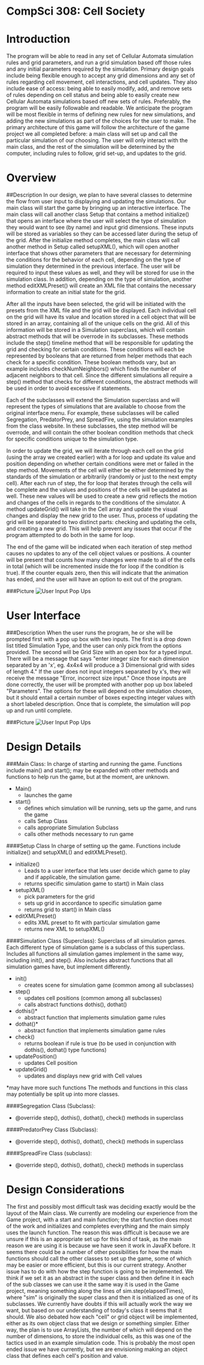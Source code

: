 CompSci 308: Cell Society
===================
Introduction
=======
The program will be able to read in any set of Cellular Automata simulation rules and grid parameters, and run a grid simulation based off those rules and any initial parameters required by the simulation. Primary design goals include being flexible enough to accept any grid dimensions and any set of rules regarding cell movement, cell interactions, and cell updates. They also include ease of access: being able to easily modify, add, and remove sets of rules depending on cell status and being able to easily create new Cellular Automata simulations based off new sets of rules. Preferably, the program will be easily followable and readable. We anticipate the program will be most flexible in terms of defining new rules for new simulations, and adding the new simulations as part of the choices for the user to make. The primary architecture of this game will follow the architecture of the game project we all completed before: a main class will set up and call the particular simulation of our choosing. The user will only interact with the main class, and the rest of the simulation will be determined by the computer, including rules to follow, grid set-up, and updates to the grid.

Overview
=======
##Description
In our design, we plan to have several classes to determine the flow from user input to displaying and updating the simulations. Our main class will start the game by bringing up an interactive interface. The main class will call another class Setup that contains a method initialize() that opens an interface where the user will select the type of simulation they would want to see (by name) and input grid dimensions. These inputs will be stored as variables so they can be accessed later during the setup of the grid. After the initialize method completes, the main class will call another method in Setup called setupXML(), which will open another interface that shows other parameters that are necessary for determining the conditions for the behavior of each cell, depending on the type of simulation they determined in the previous interface. The user will be required to input these values as well, and they will be stored for use in the simulation class. In addition, depending on the type of simulation, another method editXMLPreset() will create an XML file that contains the necessary information to create an initial state for the grid.

After all the inputs have been selected, the grid will be initiated with the presets from the XML file and the grid will be displayed. Each individual cell on the grid will have its value and location stored in a cell object that will be stored in an array, containing all of the unique cells on the grid. All of this information will be stored in a Simulation superclass, which will contain abstract methods that will be overrode in its subclasses. These methods include the step() timeline method that will be responsible for updating the grid and checking for certain conditions. These conditions will each be represented by booleans that are returned from helper methods that each check for a specific condition. These boolean methods vary, but an example includes checkNumNeighbors() which finds the number of adjacent neighbors to that cell. Since the different simulations all require a step() method that checks for different conditions, the abstract methods will be used in order to avoid excessive if statements.

Each of the subclasses will extend the Simulation superclass and will represent the types of simulations that are available to choose from the original interface menu. For example, these subclasses will be called Segregation, PredatorPrey, and SpreadFire, using the simulation examples from the class website. In these subclasses, the step method will be overrode, and will contain the other boolean condition methods that check for specific conditions unique to the simulation type. 

In order to update the grid, we will iterate through each cell on the grid (using the array we created earlier) with a for loop and update its value and position depending on whether certain conditions were met or failed in the step method. Movements of the cell will either be either determined by the standards of the simulation or arbitrarily (randomly or just to the next empty cell). After each run of step, the for loop that iterates through the cells will be complete and the values and positions of the cells will be updated as well. These new values will be used to create a new grid reflects the motion and changes of the cells in regards to the conditions of the simulator. A method updateGrid() will take in the Cell array and update the visual changes and display the new grid to the user. Thus, process of updating the grid will be separated to two distinct parts: checking and updating the cells, and creating a new grid. This will help prevent any issues that occur if the program attempted to do both in the same for loop.

The end of the game will be indicated when each iteration of step method causes no updates to any of the cell object values or positions. A counter will be present that counts how many changes were made to all of the cells in total (which will be incremented inside the for loop if the condition is true). If the counter equals zero, then this will indicate that the animation has ended, and the user will have an option to exit out of the program.


###Picture
![User Input Pop Ups](/Pictures/Map.JPG)

User Interface
=======
###Description
When the user runs the program, he or she will be prompted first with a pop up box
with two inputs.  The first is a drop down list titled Simulation Type, and the user can only pick from the options provided.  The second will be Grid Size with an open box for a typed input.  There will be a message that says "enter integer size for each dimension separated by an 'x', eg. 4x4x4 will produce a 3 Dimensional grid with sides of length 4."  If the user does not input integers separated by x's, they will receive the message "Error, incorrect size input."  Once those inputs are done correctly, the user will be prompted with another pop up box labeled "Parameters".  The options for these will depend on the simulation chosen, but it should entail a certain number of boxes expecting integer values with a short labeled description.  Once that is complete, the simulation will pop up and run until complete.

###Picture
![User Input Pop Ups](/Pictures/UserInterface.jpg)

Design Details
=======

###Main Class:
In charge of starting and running the game. Functions include main() and start(); may be expanded with other methods and functions to help run the game, but at the moment, are unknown.
	
 - Main()
	 - launches the game
 - start()
	 - defines which simulation will be running, sets up the game, and runs the game
	 - calls Setup Class
	 - calls appropriate Simulation Subclass
	 - calls other methods necessary to run game

####Setup Class
In charge of setting up the game. Functions include initialize() and setupXML() and editXMLPreset(). 

 - initialize()
	 - Leads to a user interface that lets user decide which game to play and if applicable, the simulation game.
	 - returns specific simulation game to start() in Main class
 - setupXML()
	 - pick parameters for the grid
	 - sets up grid in accordance to specific simulation game
	 - returns grid to start() in Main class
 - editXMLPreset()
	 - edits XML preset to fit with particular simulation game
	 - returns new XML to setupXML()

####Simulation Class (Superclass):
Superclass of all simulation games. Each different type of simulation game is a subclass of this superclass. Includes all functions all simulation games implement in the same way, including init(), and step(). Also includes abstract functions that all simulation games have, but implement differently.

 - init()
	 - creates scene for simulation game (common among all subclasses)
 - step()
	 - updates cell positions (common among all subclasses)
	 - calls abstract functions dothis(), dothat()
 - dothis()*
	 - abstract function that implements simulation game rules
 - dothat()*
	 - abstract function that implements simulation game rules
 - check()
	 - returns boolean if rule is true (to be used in conjunction with dothis(), dothat() type functions)
 - updatePosition()
 	 - updates Cell position
 - updateGrid()
 	 - updates and displays new grid with Cell values

*may have more such functions
The methods and functions in this class may potentially be split up into more classes.

####Segregation Class (Subclass):
 - @override step(), dothis(), dothat(), check() methods in superclass
 
####PredatorPrey Class (Subclass): 
 - @override step(), dothis(), dothat(), check() methods in superclass
 
####SpreadFire Class (subclass):
 - @override step(), dothis(), dothat(), check() methods in superclass

Design Considerations
=======
The first and possibly most difficult task was deciding exactly would be the layout of the Main class.  We currently are modeling our experience from the Game project, with a start and main function; the start function does most of the work and initializes and completes everything and the main simply uses the launch function.  The reason this was difficult is because we are unsure if this is an appropriate set up for this kind of task, as the main reason we are using it is because we have seen it work in JavaFX before.  It seems there could be a number of other possibilities for how the main functions should call the other classes to set up the game, some of which may be easier or more efficient, but this is our current strategy.  Another issue has to do with how the step function is going to be implemented.  We think if we set it as an abstract in the super class and then define it in each of the sub classes we can use it the same way it is used in the Game project, meaning something along the lines of sim.step(elapsedTimes), where "sim" is originally the super class and then it is initialized as one of its subclasses.  We currently have doubts if this will actually work the way we want, but based on our understanding of today's class it seems that it should.  We also debated how each "cell" or grid object will be implemented, either as its own object class that we design or something simpler.  Either way, the plan is to use ArrayLists, the number of which will depend on the number of dimensions, to store the individual cells, as this was one of the tactics used in an example simulation code.  This is probably the most open ended issue we have currently, but we are envisioning making an object class that defines each cell's position and value. 

